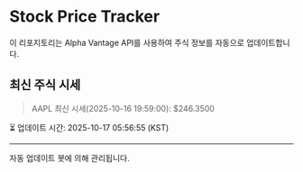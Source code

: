 
# Stock Price Tracker

이 리포지토리는 Alpha Vantage API를 사용하여 주식 정보를 자동으로 업데이트합니다.

## 최신 주식 시세
> AAPL 최신 시세(2025-10-16 19:59:00): $246.3500

⏳ 업데이트 시간: 2025-10-17 05:56:55 (KST)

---
자동 업데이트 봇에 의해 관리됩니다.
